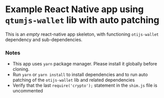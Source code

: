 # Example React Native app using `qtumjs-wallet` lib with auto patching

This is an *empty* react-native app skeleton, with functioning `otijs-wallet` dependency and sub-dependencies.

### Notes

- This app uses `yarn` package manager. Please install it globally before cloning.
- Run `yarn` or `yarn install` to install dependencies and to run auto patching of the `otijs-wallet` lib and related dependencies
- Verify that the last `require('crypto');` statement in the `shim.js` file is uncommented

